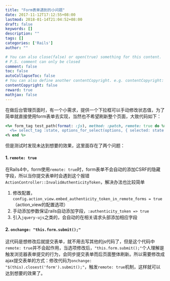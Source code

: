 ```yaml
---
title: "Form表单遇到的小问题"
date: 2017-11-12T17:12:55+08:00
lastmod: 2018-01-14T21:04:52+08:00
draft: false
keywords: []
description: ""
tags: []
categories: ['Rails']
author: ""

# You can also close(false) or open(true) something for this content.
# P.S. comment can only be closed
comment: false
toc: false
autoCollapseToc: false
# You can also define another contentCopyright. e.g. contentCopyright: "This is another copyright."
contentCopyright: false
reward: true
mathjax: false
---
```



在做后台管理页面时，有一个小需求，提供一个下拉框可以手动修改状态值，为了简单就直接使用form表单去实现，当然也不希望刷新整个页面，大致代码如下：
<!--more-->

```Ruby
<%= form_tag test_path(format: :js), method: :patch, remote: true do %>
  <%= select_tag :state, options_for_select(options, { selected: state }), { onchange: "this.form.submit();" } %>
<% end %>
```

但是测试时发现未达到想要的效果，这里面存在了两个问题：

#### 1. `remote: true`

   在Rails4中，form使用`remote: true`时，form表单不会自动的添加CSRF的隐藏字段，所以当你提交表单时会遇到这个报错`ActionController::InvalidAuthenticityToken`，解决办法也比较简单

   1. 修改配置，`config.action_view.embed_authenticity_token_in_remote_forms = true`（action_view的配置选项）
   2. 手动添加参数保证rails自动添加字段，`:authenticity_token => true`
   3. 引入`jquery-ujs`之类的，会自动的在相关请求头部添加相应字段
   

#### 2. `onchange: "this.form.submit();"`

   这代码是想修改后就提交表单，就不用去写其他的js代码了，但是这个代码中`remote: true`并不会起作用，当选项修改后，`"this.form.submit();"`个人理解是触发浏览器表单提交的行为，会同步提交表单而后页面整体刷新。所以需要修改成ajax提交表单的方式：修改代码为`onchange: "$(this).closest('form').submit();"`，触发`remote: true`机制，这样就可以达到想要的效果了。
